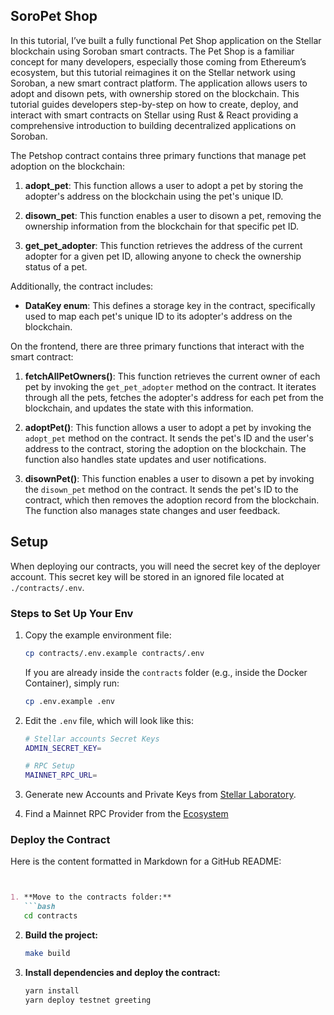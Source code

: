 ## SoroPet Shop


In this tutorial, I’ve built a fully functional Pet Shop application on the Stellar blockchain using Soroban smart contracts. The Pet Shop is a familiar concept for many developers, especially those coming from Ethereum’s ecosystem, but this tutorial reimagines it on the Stellar network using Soroban, a new smart contract platform. The application allows users to adopt and disown pets, with ownership stored on the blockchain. This tutorial guides developers step-by-step on how to create, deploy, and interact with smart contracts on Stellar using Rust & React providing a comprehensive introduction to building decentralized applications on Soroban.

The Petshop contract contains three primary functions that manage pet adoption on the blockchain:

1. **adopt_pet**: This function allows a user to adopt a pet by storing the adopter's address on the blockchain using the pet's unique ID.
   
2. **disown_pet**: This function enables a user to disown a pet, removing the ownership information from the blockchain for that specific pet ID.

3. **get_pet_adopter**: This function retrieves the address of the current adopter for a given pet ID, allowing anyone to check the ownership status of a pet.

Additionally, the contract includes:

- **DataKey enum**: This defines a storage key in the contract, specifically used to map each pet's unique ID to its adopter's address on the blockchain. 

On the frontend, there are three primary functions that interact with the smart contract:

1. **fetchAllPetOwners()**: This function retrieves the current owner of each pet by invoking the `get_pet_adopter` method on the contract. It iterates through all the pets, fetches the adopter's address for each pet from the blockchain, and updates the state with this information.

2. **adoptPet()**: This function allows a user to adopt a pet by invoking the `adopt_pet` method on the contract. It sends the pet's ID and the user's address to the contract, storing the adoption on the blockchain. The function also handles state updates and user notifications.

3. **disownPet()**: This function enables a user to disown a pet by invoking the `disown_pet` method on the contract. It sends the pet's ID to the contract, which then removes the adoption record from the blockchain. The function also manages state changes and user feedback.

## Setup

When deploying our contracts, you will need the secret key of the deployer account. This secret key will be stored in an ignored file located at `./contracts/.env`.

### Steps to Set Up Your Env

1. Copy the example environment file:
   ```bash
   cp contracts/.env.example contracts/.env
   ```
   If you are already inside the `contracts` folder (e.g., inside the Docker Container), simply run:
   ```bash
   cp .env.example .env
   ```

2. Edit the `.env` file, which will look like this:
   ```bash
   # Stellar accounts Secret Keys
   ADMIN_SECRET_KEY=

   # RPC Setup
   MAINNET_RPC_URL=
   ```

3. Generate new Accounts and Private Keys from [Stellar Laboratory](https://laboratory.stellar.org/#account-creator?network=test).
4. Find a Mainnet RPC Provider from the [Ecosystem](https://developers.stellar.org/docs/data/rpc/rpc-providers)


### Deploy the Contract
Here is the content formatted in Markdown for a GitHub README:

```markdown


1. **Move to the contracts folder:**
   ```bash
   cd contracts
   ```

2. **Build the project:**
   ```bash
   make build
   ```

3. **Install dependencies and deploy the contract:**
   ```bash
   yarn install
   yarn deploy testnet greeting
   ```
```
